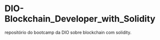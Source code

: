 # DIO-Blockchain_Developer_with_Solidity
repositório do bootcamp da DIO sobre blockchain com solidity.
